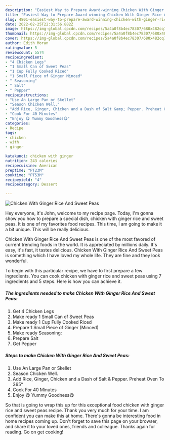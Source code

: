 ```yaml
---
description: "Easiest Way to Prepare Award-winning Chicken With Ginger Rice And Sweet Peas"
title: "Easiest Way to Prepare Award-winning Chicken With Ginger Rice And Sweet Peas"
slug: 4801-easiest-way-to-prepare-award-winning-chicken-with-ginger-rice-and-sweet-peas
date: 2022-02-25T22:31:56.882Z
image: https://img-global.cpcdn.com/recipes/5a4a0f8b4ec78307/680x482cq70/chicken-with-ginger-rice-and-sweet-peas-recipe-main-photo.jpg
thumbnail: https://img-global.cpcdn.com/recipes/5a4a0f8b4ec78307/680x482cq70/chicken-with-ginger-rice-and-sweet-peas-recipe-main-photo.jpg
cover: https://img-global.cpcdn.com/recipes/5a4a0f8b4ec78307/680x482cq70/chicken-with-ginger-rice-and-sweet-peas-recipe-main-photo.jpg
author: Edith Moran
ratingvalue: 5
reviewcount: 5574
recipeingredient:
- "4 Chicken Legs"
- "1 Small Can of Sweet Peas"
- "1 Cup Fully Cooked Riced"
- "1 Small Piece of Ginger Minced"
- " Seasoning"
- " Salt"
- " Pepper"
recipeinstructions:
- "Use An Large Pan or Skellet"
- "Season Chicken Well."
- "Add Rice, Ginger, Chicken and a Dash of Salt &amp; Pepper. Preheat Oven To 365°"
- "Cook For 40 Minutes"
- "Enjoy 😋 Yummy Goodness😋"
categories:
- Recipe
tags:
- chicken
- with
- ginger

katakunci: chicken with ginger 
nutrition: 243 calories
recipecuisine: American
preptime: "PT23M"
cooktime: "PT53M"
recipeyield: "4"
recipecategory: Dessert

---
```



![Chicken With Ginger Rice And Sweet Peas](https://img-global.cpcdn.com/recipes/5a4a0f8b4ec78307/680x482cq70/chicken-with-ginger-rice-and-sweet-peas-recipe-main-photo.jpg)

Hey everyone, it's John, welcome to my recipe page. Today, I'm gonna show you how to prepare a special dish, chicken with ginger rice and sweet peas. It is one of my favorites food recipes. This time, I am going to make it a bit unique. This will be really delicious.

Chicken With Ginger Rice And Sweet Peas is one of the most favored of current trending foods in the world. It is appreciated by millions daily. It's easy, it's fast, it tastes delicious. Chicken With Ginger Rice And Sweet Peas is something which I have loved my whole life. They are fine and they look wonderful.




To begin with this particular recipe, we have to first prepare a few ingredients. You can cook chicken with ginger rice and sweet peas using 7 ingredients and 5 steps. Here is how you can achieve it.

<!--inarticleads1-->

##### The ingredients needed to make Chicken With Ginger Rice And Sweet Peas:

1. Get 4 Chicken Legs
1. Make ready 1 Small Can of Sweet Peas
1. Make ready 1 Cup Fully Cooked Riced
1. Prepare 1 Small Piece of Ginger (Minced)
1. Make ready  Seasoning:
1. Prepare  Salt
1. Get  Pepper




<!--inarticleads2-->

##### Steps to make Chicken With Ginger Rice And Sweet Peas:

1. Use An Large Pan or Skellet
1. Season Chicken Well.
1. Add Rice, Ginger, Chicken and a Dash of Salt &amp; Pepper. Preheat Oven To 365°
1. Cook For 40 Minutes
1. Enjoy 😋 Yummy Goodness😋




So that is going to wrap this up for this exceptional food chicken with ginger rice and sweet peas recipe. Thank you very much for your time. I am confident you can make this at home. There's gonna be interesting food in home recipes coming up. Don't forget to save this page on your browser, and share it to your loved ones, friends and colleague. Thanks again for reading. Go on get cooking!
